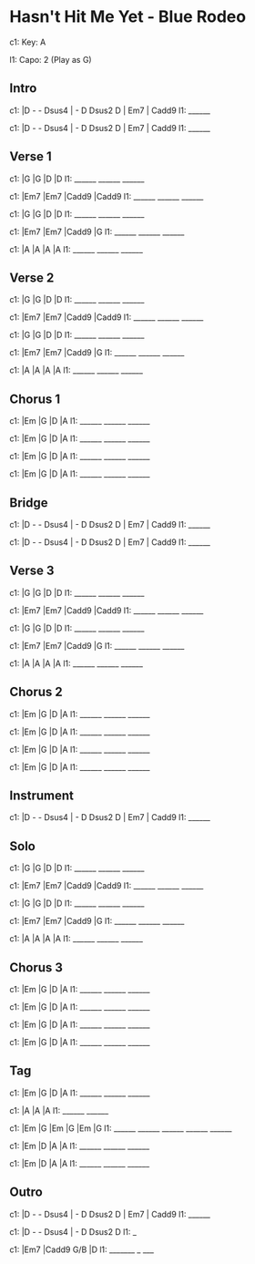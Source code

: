 
# Hasn't Hit Me Yet - Blue Rodeo

c1: Key: A

l1: Capo: 2 (Play as G)

## Intro

c1: |D - - Dsus4 | - D Dsus2 D | Em7      | Cadd9
l1:                                 ______

c1: |D - - Dsus4 | - D Dsus2 D | Em7      | Cadd9
l1:                                 ______

## Verse 1

c1: |G     |G     |D     |D
l1:  ______ ______ ______

c1: |Em7   |Em7   |Cadd9 |Cadd9
l1:  ______ ______ ______

c1: |G     |G     |D     |D
l1:  ______ ______ ______

c1: |Em7   |Em7   |Cadd9 |G
l1:  ______ ______ ______

c1: |A     |A     |A     |A
l1:  ______ ______ ______

## Verse 2

c1: |G     |G     |D     |D
l1:  ______ ______ ______

c1: |Em7   |Em7   |Cadd9 |Cadd9
l1:  ______ ______ ______

c1: |G     |G     |D     |D
l1:  ______ ______ ______

c1: |Em7   |Em7   |Cadd9 |G
l1:  ______ ______ ______

c1: |A     |A     |A     |A
l1:  ______ ______ ______

## Chorus 1

c1: |Em    |G     |D     |A
l1:  ______ ______ ______

c1: |Em    |G     |D     |A
l1:  ______ ______ ______

c1: |Em    |G     |D     |A
l1:  ______ ______ ______

c1: |Em    |G     |D     |A
l1:  ______ ______ ______

## Bridge

c1: |D - - Dsus4 | - D Dsus2 D | Em7      | Cadd9
l1:                                 ______

c1: |D - - Dsus4 | - D Dsus2 D | Em7      | Cadd9
l1:                                 ______

## Verse 3

c1: |G     |G     |D     |D
l1:  ______ ______ ______

c1: |Em7   |Em7   |Cadd9 |Cadd9
l1:  ______ ______ ______

c1: |G     |G     |D     |D
l1:  ______ ______ ______

c1: |Em7   |Em7   |Cadd9 |G
l1:  ______ ______ ______

c1: |A     |A     |A     |A
l1:  ______ ______ ______

## Chorus 2

c1: |Em    |G     |D     |A
l1:  ______ ______ ______

c1: |Em    |G     |D     |A
l1:  ______ ______ ______

c1: |Em    |G     |D     |A
l1:  ______ ______ ______

c1: |Em    |G     |D     |A
l1:  ______ ______ ______

## Instrument

c1: |D - - Dsus4 | - D Dsus2 D | Em7      | Cadd9
l1:                                 ______

## Solo

c1: |G     |G     |D     |D
l1:  ______ ______ ______

c1: |Em7   |Em7   |Cadd9 |Cadd9
l1:  ______ ______ ______

c1: |G     |G     |D     |D
l1:  ______ ______ ______

c1: |Em7   |Em7   |Cadd9 |G
l1:  ______ ______ ______

c1: |A     |A     |A     |A
l1:  ______ ______ ______

## Chorus 3

c1: |Em    |G     |D     |A
l1:  ______ ______ ______

c1: |Em    |G     |D     |A
l1:  ______ ______ ______

c1: |Em    |G     |D     |A
l1:  ______ ______ ______

c1: |Em    |G     |D     |A
l1:  ______ ______ ______

## Tag

c1: |Em    |G     |D     |A
l1:  ______ ______ ______

c1: |A     |A     |A
l1:  ______ ______

c1: |Em    |G     |Em    |G     |Em    |G
l1:  ______ ______ ______ ______ ______

c1: |Em    |D     |A     |A
l1:  ______ ______ ______

c1: |Em    |D     |A     |A
l1:  ______ ______ ______

## Outro

c1: |D - - Dsus4 | - D Dsus2 D | Em7      | Cadd9
l1:                                 ______

c1: |D - - Dsus4 | - D Dsus2 D
l1:  _

c1: |Em7       |Cadd9   G/B   |D
l1:     _______      _     ___
